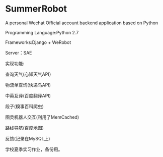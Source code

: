 # SummerRobot
A personal Wechat Official account backend application based on Python

Programming Language:Python 2.7

Frameworks:Django + WeRobot

Server：SAE


实现功能:

查询天气(心知天气API）

物流单查询(快递鸟API)

中英互译(百度翻译API)

段子(糗事百科爬虫)

图灵机器人交互(利用了MemCached)

路线导航(百度地图)

反馈(记录在MySQL上)


学校夏季实习作业，备份用。
